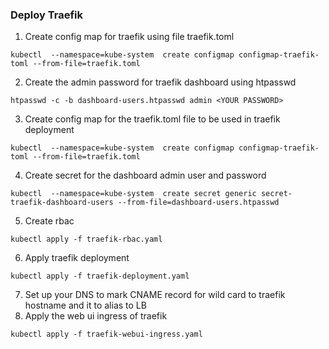 ### Deploy Traefik

1. Create config map for traefik using file traefik.toml
```
kubectl  --namespace=kube-system  create configmap configmap-traefik-toml --from-file=traefik.toml
```
2. Create the admin password for traefik dashboard using htpasswd
```
htpasswd -c -b dashboard-users.htpasswd admin <YOUR PASSWORD>
```
3. Create config map for the traefik.toml file to be used in traefik deployment
```
kubectl  --namespace=kube-system  create configmap configmap-traefik-toml --from-file=traefik.toml
```
4. Create secret for the dashboard admin user and password
```
kubectl  --namespace=kube-system  create secret generic secret-traefik-dashboard-users --from-file=dashboard-users.htpasswd
```
5. Create rbac
```
kubectl apply -f traefik-rbac.yaml
```
6. Apply traefik deployment
```
kubectl apply -f traefik-deployment.yaml
```
7. Set up your DNS to mark CNAME record for wild card to traefik hostname and it to alias to LB
8. Apply the web ui ingress of traefik
```
kubectl apply -f traefik-webui-ingress.yaml
```
